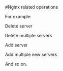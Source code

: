 #Nginx related operations

For example:

Delete server

Delete multiple servers

Add server

Add multiple new servers

And so on.